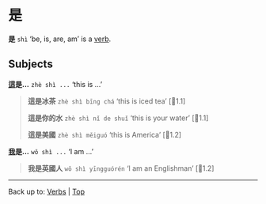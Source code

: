 # 是

**是** `shì` ‘be, is, are, am’ is a [verb](index.md).

## Subjects

**[這](../pronouns/這.md)是...** `zhè shì ...` ‘this is ...’

> **這是冰茶** `zhè shì bīng chá` ‘this is iced tea’ \[🦉1.1\]
>
> **這是你的水** `zhè shì nǐ de shuǐ` ‘this is your water’ \[🦉1.1\]
>
> **這是美國** `zhè shì měiguó` ‘this is America’ \[🦉1.2\]

**[我](../pronouns/我.md)是...** `wǒ shì ...` ‘I am ...’

> **我是英國人** `wǒ shì yīngguórén` ‘I am an Englishman’ \[🦉1.2\]

----

Back up to: [Verbs](index.md) | [Top](../index.md)
